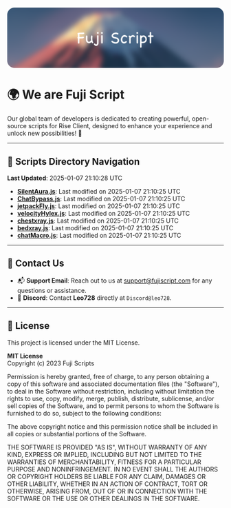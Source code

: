 ![Banner](.github/b.webp)

# 🌍 **We are Fuji Script**

Our global team of developers is dedicated to creating powerful, open-source scripts for Rise Client, designed to enhance your experience and unlock new possibilities! 🌟

---
<!-- SCRIPTS_NAVIGATION_START -->
## 📂 **Scripts Directory Navigation**

**Last Updated**: 2025-01-07 21:10:28 UTC

- **[SilentAura.js](scripts/SilentAura.js)**: Last modified on 2025-01-07 21:10:25 UTC
- **[ChatBypass.js](scripts/ChatBypass.js)**: Last modified on 2025-01-07 21:10:25 UTC
- **[jetpackFly.js](scripts/jetpackFly.js)**: Last modified on 2025-01-07 21:10:25 UTC
- **[velocityHylex.js](scripts/velocityHylex.js)**: Last modified on 2025-01-07 21:10:25 UTC
- **[chestxray.js](scripts/chestxray.js)**: Last modified on 2025-01-07 21:10:25 UTC
- **[bedxray.js](scripts/bedxray.js)**: Last modified on 2025-01-07 21:10:25 UTC
- **[chatMacro.js](scripts/chatMacro.js)**: Last modified on 2025-01-07 21:10:25 UTC

<!-- SCRIPTS_NAVIGATION_END -->

---

## 💬 **Contact Us**  
- 📬 **Support Email**: Reach out to us at [support@fujiscript.com](mailto:support@fujiscript.com) for any questions or assistance.  
- 💬 **Discord**: Contact **Leo728** directly at `Discord@leo728`.

---

## 📜 **License**

This project is licensed under the MIT License.  

**MIT License**  
Copyright (c) 2023 Fuji Scripts  

Permission is hereby granted, free of charge, to any person obtaining a copy of this software and associated documentation files (the "Software"), to deal in the Software without restriction, including without limitation the rights to use, copy, modify, merge, publish, distribute, sublicense, and/or sell copies of the Software, and to permit persons to whom the Software is furnished to do so, subject to the following conditions:  

The above copyright notice and this permission notice shall be included in all copies or substantial portions of the Software.  

THE SOFTWARE IS PROVIDED "AS IS", WITHOUT WARRANTY OF ANY KIND, EXPRESS OR IMPLIED, INCLUDING BUT NOT LIMITED TO THE WARRANTIES OF MERCHANTABILITY, FITNESS FOR A PARTICULAR PURPOSE AND NONINFRINGEMENT. IN NO EVENT SHALL THE AUTHORS OR COPYRIGHT HOLDERS BE LIABLE FOR ANY CLAIM, DAMAGES OR OTHER LIABILITY, WHETHER IN AN ACTION OF CONTRACT, TORT OR OTHERWISE, ARISING FROM, OUT OF OR IN CONNECTION WITH THE SOFTWARE OR THE USE OR OTHER DEALINGS IN THE SOFTWARE.  
